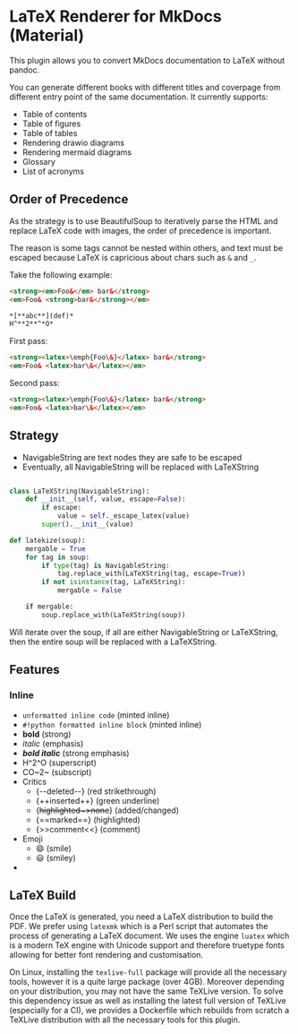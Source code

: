 # LaTeX Renderer for MkDocs (Material)

This plugin allows you to convert MkDocs documentation to LaTeX without pandoc.

You can generate different books with different titles and coverpage from different entry point of the same documentation. It currently supports:

- Table of contents
- Table of figures
- Table of tables
- Rendering drawio diagrams
- Rendering mermaid diagrams
- Glossary
- List of acronyms

## Order of Precedence

As the strategy is to use BeautifulSoup to iteratively parse the HTML and replace LaTeX code with images, the order of precedence is important.

The reason is some tags cannot be nested within others, and text must be escaped because LaTeX is capricious about chars such as `&` and `_`.

Take the following example:

```html
<strong><em>Foo&</em> bar&</strong>
<em>Foo& <strong>bar&</strong></em>
```

```markdown
*[**abc**](def)*
H^**2**^*O*
```

First pass:

```html
<strong><latex>\emph{Foo\&}</latex> bar&</strong>
<em>Foo& <latex>bar\&</latex></em>
```

Second pass:

```html
<strong><latex>\emph{Foo\&}</latex> bar&</strong>
<em>Foo& <latex>bar\&</latex></em>
```

## Strategy

- NavigableString are text nodes they are safe to be escaped
- Eventually, all NavigableString will be replaced with LaTeXString

```python

class LaTeXString(NavigableString):
    def __init__(self, value, escape=False):
        if escape:
            value = self._escape_latex(value)
        super().__init__(value)

def latekize(soup):
    mergable = True
    for tag in soup:
        if type(tag) is NavigableString:
            tag.replace_with(LaTeXString(tag, escape=True))
        if not isinstance(tag, LaTeXString):
            mergable = False

    if mergable:
        soup.replace_with(LaTeXString(soup))
```

Will iterate over the soup, if all are either NavigableString or LaTeXString,
then the entire soup will be replaced with a LaTeXString.


## Features

### Inline

- `unformatted inline code` (minted inline)
- `#!python formatted inline block` (minted inline)
- **bold** (strong)
- *italic* (emphasis)
- ***bold italic*** (strong emphasis)
- H^2^O (superscript)
- CO~2~ (subscript)
- Critics
  - {--deleted--} (red strikethrough)
  - {++inserted++} (green underline)
  - {~~highlighted~>none~~} (added/changed)
  - {==marked==} (highlighted)
  - {>>comment<<} (comment)
- Emoji
  - :smile: (smile)
  - :smiley: (smiley)
-

## LaTeX Build

Once the LaTeX is generated, you need a LaTeX distribution to build the PDF. We prefer using `latexmk` which is a Perl script that automates the process of generating a LaTeX document. We uses the engine `luatex` which is a modern TeX engine with Unicode support and therefore truetype fonts allowing for better font rendering and customisation.

On Linux, installing the `texlive-full` package will provide all the necessary tools, however it is a quite large package (over 4GB). Moreover depending on your distribution, you may not have the same TeXLive version. To solve this dependency issue as well as installing the latest full version of TeXLive (especially for a CI), we provides a Dockerfile which rebuilds from scratch a TeXLive distribution with all the necessary tools for this plugin.

```bash
